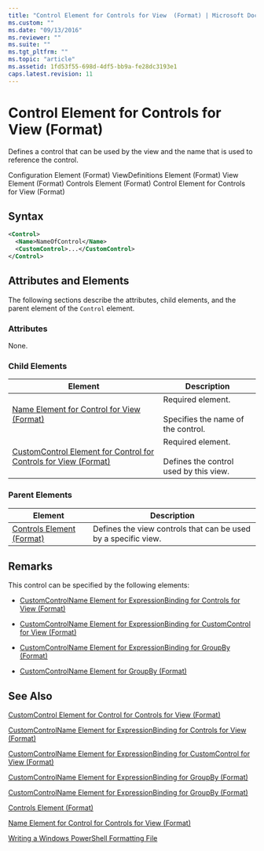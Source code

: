 ```yaml
---
title: "Control Element for Controls for View  (Format) | Microsoft Docs"
ms.custom: ""
ms.date: "09/13/2016"
ms.reviewer: ""
ms.suite: ""
ms.tgt_pltfrm: ""
ms.topic: "article"
ms.assetid: 1fd53f55-698d-4df5-bb9a-fe28dc3193e1
caps.latest.revision: 11
---
```

# Control Element for Controls for View  (Format)

Defines a control that can be used by the view and the name that is used to reference the control.

Configuration Element (Format)
ViewDefinitions Element (Format)
View Element (Format)
Controls Element (Format)
Control Element for Controls for View (Format)

## Syntax

```xml
<Control>
  <Name>NameOfControl</Name>
  <CustomControl>...</CustomControl>
</Control>
```

## Attributes and Elements

The following sections describe the attributes, child elements, and the parent element of the `Control` element.

### Attributes

None.

### Child Elements

|Element|Description|
|-------------|-----------------|
|[Name Element for Control for View (Format)](./name-element-for-control-for-controls-for-view-format.md)|Required element.<br /><br /> Specifies the name of the control.|
|[CustomControl Element for Control for Controls for View (Format)](./customcontrol-element-for-control-for-controls-for-view-format.md)|Required element.<br /><br /> Defines the control used by this view.|

### Parent Elements

|Element|Description|
|-------------|-----------------|
|[Controls Element (Format)](./controls-element-for-view-format.md)|Defines the view controls that can be used by a specific view.|

## Remarks

This control can be specified by the following elements:

- [CustomControlName Element for ExpressionBinding for Controls for View (Format)](./customcontrolname-element-for-expressionbinding-for-controls-for-view-format.md)

- [CustomControlName Element for ExpressionBinding for CustomControl for View (Format)](./customcontrolname-element-for-expressionbinding-for-customcontrol-for-view-format.md)

- [CustomControlName Element for ExpressionBinding for GroupBy (Format)](./customcontrolname-element-for-expressionbinding-for-groupby-format.md)

- [CustomControlName Element for GroupBy (Format)](./customcontrolname-element-for-groupby-format.md)

## See Also

[CustomControl Element for Control for Controls for View (Format)](./customcontrol-element-for-control-for-controls-for-view-format.md)

[CustomControlName Element for ExpressionBinding for Controls for View (Format)](./customcontrolname-element-for-expressionbinding-for-controls-for-view-format.md)

[CustomControlName Element for ExpressionBinding for CustomControl for View (Format)](./customcontrolname-element-for-expressionbinding-for-customcontrol-for-view-format.md)

[CustomControlName Element for ExpressionBinding for GroupBy (Format)](./customcontrolname-element-for-expressionbinding-for-groupby-format.md)

[CustomControlName Element for ExpressionBinding for GroupBy (Format)](./customcontrolname-element-for-expressionbinding-for-groupby-format.md)

[Controls Element (Format)](./controls-element-for-view-format.md)

[Name Element for Control for Controls for View (Format)](./name-element-for-control-for-controls-for-view-format.md)

[Writing a Windows PowerShell Formatting File](./writing-a-windows-powershell-formatting-file.md)
